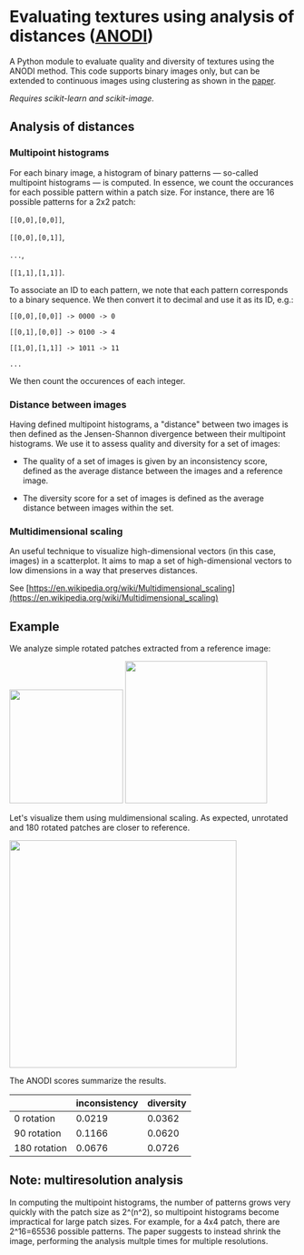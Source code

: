 # Evaluating textures using analysis of distances ([ANODI](https://link.springer.com/article/10.1007/s11004-013-9482-1))

A Python module to evaluate quality and diversity of textures using the ANODI method. This code supports binary images only, but can be extended to continuous images using clustering as shown in the [paper](https://link.springer.com/article/10.1007/s11004-013-9482-1).

_Requires scikit-learn and scikit-image._

## Analysis of distances

### Multipoint histograms
For each binary image, a histogram of binary patterns &mdash; so-called multipoint histograms &mdash; is computed. In essence, we count the occurances for each possible pattern within a patch size. For instance, there are 16 possible patterns for a 2x2 patch:

`[[0,0],[0,0]]`,

`[[0,0],[0,1]]`,

`...`,

`[[1,1],[1,1]]`.

To associate an ID to each pattern, we note that each pattern corresponds to a binary sequence. We then convert it to decimal and use it as its ID, e.g.:

`[[0,0],[0,0]] -> 0000 -> 0`

`[[0,1],[0,0]] -> 0100 -> 4`

`[[1,0],[1,1]] -> 1011 -> 11`

`...`

We then count the occurences of each integer.

### Distance between images
Having defined multipoint histograms, a "distance" between two images is then defined as the Jensen-Shannon
divergence between their multipoint histograms. 
We use it to assess quality and diversity for a set of images:

- The quality of a set of images is given by an inconsistency score, defined as the average distance between the images and a reference image.

- The diversity score for a set of images is defined as the average distance between images within the set.

### Multidimensional scaling

An useful technique to visualize high-dimensional vectors (in this case, images) in a scatterplot. It aims to map  a set of high-dimensional vectors to low dimensions in a way that preserves distances.

See [https://en.wikipedia.org/wiki/Multidimensional_scaling](https://en.wikipedia.org/wiki/Multidimensional_scaling)

## Example
We analyze simple rotated patches extracted from a reference image:

<img src="https://i.imgur.com/TpFVyIh.png" width=200> <img src="https://i.imgur.com/WL19s4Q.png" width=250>

Let's visualize them using muldimensional scaling. As expected, unrotated and 180 rotated patches are closer to reference.

<img src="https://i.imgur.com/bQvNYF0.png" width=400>

The ANODI scores summarize the results.

|              | inconsistency | diversity |
|--------------|---------------|-----------|
| 0 rotation   | 0.0219        | 0.0362    |
| 90 rotation  | 0.1166        | 0.0620    |
| 180 rotation | 0.0676        | 0.0726    |


## Note: multiresolution analysis
In computing the multipoint histograms, the number of patterns grows very quickly with the patch size as 2^(n^2), so multipoint histograms become impractical for large patch sizes. For example, for a 4x4 patch, there are 2^16=65536 possible patterns.
The paper suggests to instead shrink the image, performing the analysis multple times for multiple resolutions.
